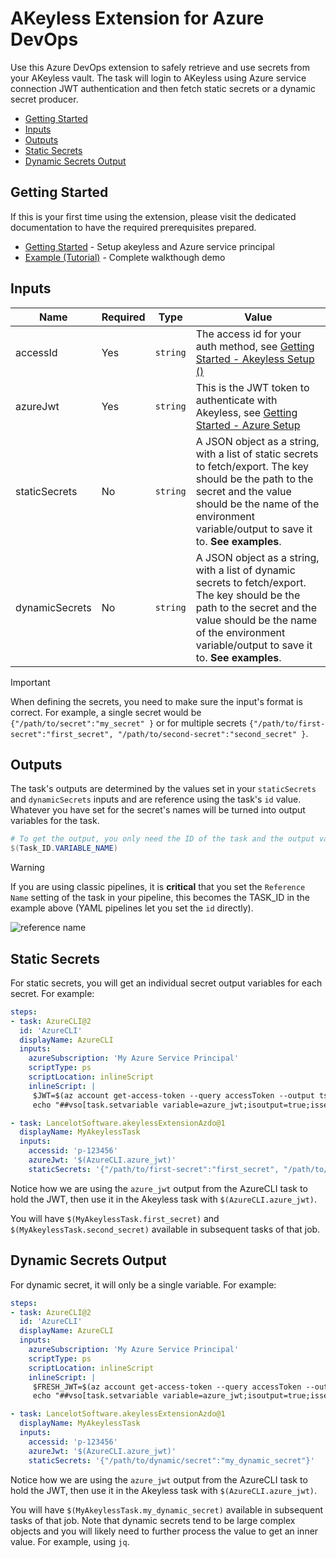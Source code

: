 # AKeyless Extension for Azure DevOps

Use this Azure DevOps extension to safely retrieve and use secrets from your AKeyless vault. The task will login to AKeyless using Azure service connection JWT authentication and then fetch static secrets or a dynamic secret producer.

  - [Getting Started](#getting-started)
  - [Inputs](#inputs)
  - [Outputs](#outputs)
  - [Static Secrets](#static-secrets)
  - [Dynamic Secrets Output](#dynamic-secrets-output)

## Getting Started

If this is your first time using the extension, please visit the dedicated documentation to have the required prerequisites prepared.

- [Getting Started](https://github.com/LanceMcCarthy/akeyless-extension-azdo/blob/main/docs/getting-started.md) - Setup akeyless and Azure service principal
- [Example (Tutorial)](https://github.com/LanceMcCarthy/akeyless-extension-azdo/blob/main/docs/examples.md) - Complete walkthough demo

## Inputs

| Name | Required | Type | Value |
|------|----------|------|-------|
| accessId | Yes | `string`  | The access id for your auth method, see [Getting Started - Akeyless Setup ()](https://github.com/LanceMcCarthy/akeyless-extension-azdo/blob/main/docs/getting-started.md#akeyless-setup) |
| azureJwt  | Yes | `string`  | This is the JWT token to authenticate with Akeyless, see [Getting Started - Azure Setup](https://github.com/LanceMcCarthy/akeyless-extension-azdo/blob/main/docs/getting-started.md#azure-setup) |
| staticSecrets | No | `string` | A JSON object as a string, with a list of static secrets to fetch/export. The key should be the path to the secret and the value should be the name of the environment variable/output to save it to. **See examples**. |
| dynamicSecrets | No | `string` | A JSON object as a string, with a list of dynamic secrets to fetch/export. The key should be the path to the secret and the value should be the name of the environment variable/output to save it to. **See examples**. |

> [!IMPORTANT]
> When defining the secrets, you need to make sure the input's format is correct. For example, a single secret would be `{"/path/to/secret":"my_secret" }` or for multiple secrets `{"/path/to/first-secret":"first_secret", "/path/to/second-secret":"second_secret" }`.

## Outputs

The task's outputs are determined by the values set in your `staticSecrets` and `dynamicSecrets` inputs and are reference using the task's `id` value. Whatever you have set for the secret's names will be turned into output variables for the task.

```powershell
# To get the output, you only need the ID of the task and the output variable's name
$(Task_ID.VARIABLE_NAME)
```

> [!WARNING]
> If you are using classic pipelines, it is **critical** that you set the `Reference Name` setting of the task in your pipeline, this becomes the TASK_ID in the example above (YAML pipelines let you set the `id` directly).

![reference name](https://github.com/LanceMcCarthy/akeyless-extension-azdo/assets/3520532/ffa9c867-33b3-42a3-ba0d-23c111ca153d)

## Static Secrets

For static secrets, you will get an individual secret output variables for each secret. For example:

```yaml
steps:
- task: AzureCLI@2
  id: 'AzureCLI'
  displayName: AzureCLI
  inputs:
    azureSubscription: 'My Azure Service Principal'
    scriptType: ps
    scriptLocation: inlineScript
    inlineScript: |
     $JWT=$(az account get-access-token --query accessToken --output tsv)
     echo "##vso[task.setvariable variable=azure_jwt;isoutput=true;issecret=true]$JWT"

- task: LancelotSoftware.akeylessExtensionAzdo@1
  displayName: MyAkeylessTask
  inputs:
    accessid: 'p-123456'
    azureJwt: '$(AzureCLI.azure_jwt)'
    staticSecrets: '{"/path/to/first-secret":"first_secret", "/path/to/second-secret":"second_secret" }'
```
Notice how we are using the `azure_jwt` output from the AzureCLI task to hold the JWT, then use it in the Akeyless task with `$(AzureCLI.azure_jwt)`.

You will have `$(MyAkeylessTask.first_secret)` and  `$(MyAkeylessTask.second_secret)` available in subsequent tasks of that job.

## Dynamic Secrets Output

For dynamic secret, it will only be a single variable. For example:

```yaml
steps:
- task: AzureCLI@2
  id: 'AzureCLI'
  displayName: AzureCLI
  inputs:
    azureSubscription: 'My Azure Service Principal'
    scriptType: ps
    scriptLocation: inlineScript
    inlineScript: |
     $FRESH_JWT=$(az account get-access-token --query accessToken --output tsv)
     echo "##vso[task.setvariable variable=azure_jwt;isoutput=true;issecret=true]$FRESH_JWT"

- task: LancelotSoftware.akeylessExtensionAzdo@1
  displayName: MyAkeylessTask
  inputs:
    accessid: 'p-123456'
    azureJwt: '$(AzureCLI.azure_jwt)'
    staticSecrets: '{"/path/to/dynamic/secret":"my_dynamic_secret"}'
```

Notice how we are using the `azure_jwt` output from the AzureCLI task to hold the JWT, then use it in the Akeyless task with `$(AzureCLI.azure_jwt)`.

You will have `$(MyAkeylessTask.my_dynamic_secret)` available in subsequent tasks of that job. Note that dynamic secrets tend to be large complex objects and you will likely need to further process the value to get an inner value. For example, using `jq`.
